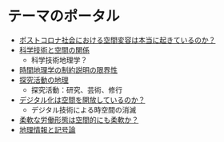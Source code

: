 # テーマのポータル

- [ポストコロナ社会における空間変容は本当に起きているのか？](01_ポストコロナ社会における空間変容は本当に起きたのか？.md)
- [科学技術と空間の関係](01_科学技術と空間の関係.md)
  - 科学技術地理学？
- [時間地理学の制約説明の限界性](01_時間地理学の制約説明の限界性と更新すべき点.md)
- [探究活動の地理](01_探究活動の地理.md)
  - 探究活動：研究、芸術、修行
- [デジタル化は空間を開放しているのか？](01_デジタル化は空間を開放しているのか？.md)
  - デジタル技術による時空間の消滅
- [柔軟な労働形態は空間的にも柔軟か？](01柔軟な労働形態は空間的にも柔軟か？.md)
- [地理情報と記号論](01_地理情報と記号論.md)
